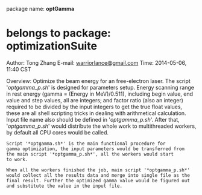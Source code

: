 package name: **optGamma**

belongs to package: **optimizationSuite**
==============================================

Author: Tong Zhang
E-mail: warriorlance@gmail.com
Time:   2014-05-06, 11:40 CST

Overview:
	Optimize the beam energy for an free-electron laser. The script
	'*optgamma_p.sh*' is designed for parameters setup. Energy 
	scanning range in rest energy (gamma = (Energy in MeV)/0.511),
	including begin value, end value and step values, all are integers;
	and factor ratio (also an integer) required to be divided by the 
	input integers to get the true float values, these are all shell
	scripting tricks in dealing with arithmetical calculation. 
	Input file name also should be defined in '*optgamma_p.sh*'.
	After that, '*optgamma_p.sh*' would distribute the whole work
	to multithreaded workers, by default all CPU cores would be called.

	Script '*optgamma.sh*' is the main functional procedure for 
	gamma optimization, the input parameters would be transferred from
	the main script '*optgamma_p.sh*', all the workers would start
	to work.

	When all the workers finished the job, main script '*optgamma_p.sh*'
	would collect all the results data and merge into single file as the
	final result. Further the optimized gamma value would be figured out
	and substitute the value in the input file.

